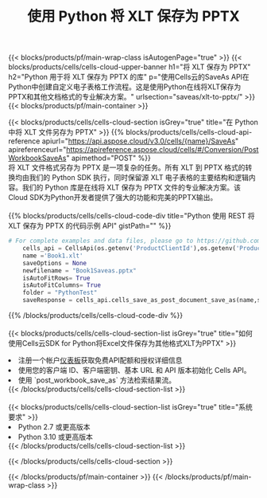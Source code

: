 ﻿---
title: 使用 Python 将 XLT 保存为 PPTX
description: 利用Aspose.Cells Cloud SDK for Python将XLT格式文件保存为PPTX格式文件。
---
{{< blocks/products/pf/main-wrap-class isAutogenPage="true" >}}
{{< blocks/products/cells/cells-cloud-upper-banner h1="将 XLT 保存为 PPTX" h2="Python 用于将 XLT 保存为 PPTX 的库" p="使用Cells云的SaveAs API在Python中创建自定义电子表格工作流程。这是使用Python在线将XLT保存为PPTX和其他文档格式的专业解决方案。" urlsection="saveas/xlt-to-pptx/" >}}
{{< blocks/products/pf/main-container >}}

{{< blocks/products/cells/cells-cloud-section isGrey="true" title="在 Python 中将 XLT 文件另存为 PPTX" >}}
{{% blocks/products/cells/cells-cloud-api-reference apiurl="https://api.aspose.cloud/v3.0/cells/{name}/SaveAs" apireferenceurl="https://apireference.aspose.cloud/cells/#/Conversion/PostWorkbookSaveAs" apimethod="POST" %}}
<br/>
将 XLT 文件格式另存为 PPTX 是一项复杂的任务。所有 XLT 到 PPTX 格式的转换均由我们的 Python SDK 执行，同时保留源 XLT 电子表格的主要结构和逻辑内容。我们的 Python 库是在线将 XLT 保存为 PPTX 文件的专业解决方案。该Cloud SDK为Python开发者提供了强大的功能和完美的PPTX输出。
<br/>
<br/>
{{% blocks/products/cells/cells-cloud-code-div title="Python 使用 REST 将 XLT 保存为 PPTX 的代码示例 API" gistPath="" %}}
  
```python
# For complete examples and data files, please go to https://github.com/aspose-cells-cloud/aspose-cells-cloud-python/
    cells_api = CellsApi(os.getenv('ProductClientId'),os.getenv('ProductClientSecret'))
    name ='Book1.xlt'    
    saveOptions = None
    newfilename = "Book1Saveas.pptx"
    isAutoFitRows= True
    isAutoFitColumns= True
    folder = "PythonTest"
    saveResponse = cells_api.cells_save_as_post_document_save_as(name,save_options=saveOptions, newfilename=(folder +'/' + newfilename),folder=folder)
```
  
{{% /blocks/products/cells/cells-cloud-code-div %}}
<br/>
<br/>
{{< blocks/products/cells/cells-cloud-section-list isGrey="true" title="如何使用Cells云SDK for Python将Excel文件保存为其他格式XLT为PPTX" >}}
<li>注册一个帐户<a href="https://dashboard.aspose.cloud/">仪表板</a>获取免费API配额和授权详细信息</li>
<li>使用您的客户端 ID、客户端密钥、基本 URL 和 API 版本初始化 Cells API。</li>
<li>使用 `post_workbook_save_as` 方法检索结果流。</li>
{{< /blocks/products/cells/cells-cloud-section-list >}}
<br/>
<br/>
{{< blocks/products/cells/cells-cloud-section-list isGrey="true" title="系统要求" >}}
<li>Python 2.7 或更高版本</li>
<li>Python 3.10 或更高版本</li>
{{< /blocks/products/cells/cells-cloud-section-list >}}

{{< /blocks/products/cells/cells-cloud-section >}}

{{< /blocks/products/pf/main-container >}}
{{< /blocks/products/pf/main-wrap-class >}}
